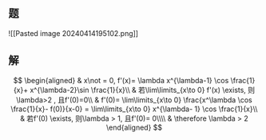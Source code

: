 ## 题

![[Pasted image 20240414195102.png]]

## 解

$$
\begin{aligned}
	& x\not = 0, f'(x)= \lambda x^{\lambda-1} \cos \frac{1}{x}+ x^{\lambda-2}\sin \frac{1}{x}\\
	& 若\lim\limits_{x\to 0} f'(x) \exists, 则\lambda>2 , 且f'(0)=0\\
	& f'(0)= \lim\limits_{x\to 0} \frac{x^\lambda \cos \frac{1}{x}- f(0)}{x-0}
	= \lim\limits_{x\to 0} x^{\lambda- 1} \cos \frac{1}{x}\\
	& 若f'(0) \exists, 则\lambda > 1, 且f'(0)= 0\\\\
	& \therefore \lambda > 2
\end{aligned}
$$
